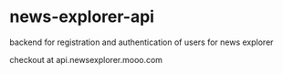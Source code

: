 # news-explorer-api
backend for registration and authentication of users for news explorer

checkout at api.newsexplorer.mooo.com
